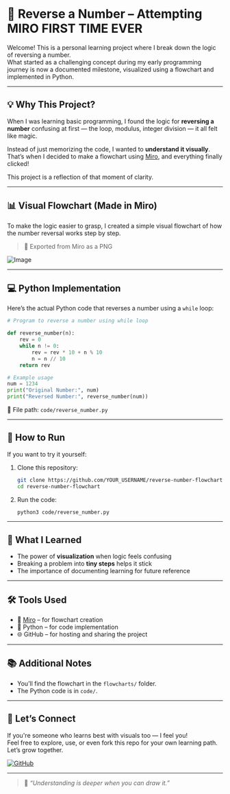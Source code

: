 # 🔁 Reverse a Number – Attempting MIRO FIRST TIME EVER

Welcome! This is a personal learning project where I break down the logic of reversing a number.  
What started as a challenging concept during my early programming journey is now a documented milestone, visualized using a flowchart and implemented in Python.

---

## 💡 Why This Project?

When I was learning basic programming, I found the logic for **reversing a number** confusing at first — the loop, modulus, integer division — it all felt like magic.

Instead of just memorizing the code, I wanted to **understand it visually**. That’s when I decided to make a flowchart using [Miro](https://miro.com/), and everything finally clicked!

This project is a reflection of that moment of clarity.

---

## 📊 Visual Flowchart (Made in Miro)

To make the logic easier to grasp, I created a simple visual flowchart of how the number reversal works step by step.

> 📌 Exported from Miro as a PNG

![Image](https://github.com/user-attachments/assets/2a840679-e074-45f5-a2c3-dc69266bee91)

---

## 💻 Python Implementation

Here’s the actual Python code that reverses a number using a `while` loop:

```python
# Program to reverse a number using while loop

def reverse_number(n):
    rev = 0
    while n != 0:
        rev = rev * 10 + n % 10
        n = n // 10
    return rev

# Example usage
num = 1234
print("Original Number:", num)
print("Reversed Number:", reverse_number(num))
```

📂 File path: `code/reverse_number.py`

---

## 🚀 How to Run

If you want to try it yourself:

1. Clone this repository:
   ```bash
   git clone https://github.com/YOUR_USERNAME/reverse-number-flowchart.git
   cd reverse-number-flowchart
   ```

2. Run the code:
   ```bash
   python3 code/reverse_number.py
   ```

---

## 🧠 What I Learned

- The power of **visualization** when logic feels confusing
- Breaking a problem into **tiny steps** helps it stick
- The importance of documenting learning for future reference

---

## 🛠 Tools Used

- 🧩 [Miro](https://miro.com/) – for flowchart creation  
- 🐍 Python – for code implementation  
- 🌐 GitHub – for hosting and sharing the project

---

## 📚 Additional Notes

- You’ll find the flowchart in the `flowcharts/` folder.
- The Python code is in `code/`.

---

## 🤝 Let’s Connect

If you're someone who learns best with visuals too — I feel you!  
Feel free to explore, use, or even fork this repo for your own learning path.  
Let’s grow together.

[![GitHub](https://img.shields.io/badge/GitHub-Visit-blue?style=flat&logo=github)](https://github.com/JissaAanJuby)

---

> 🧠 *“Understanding is deeper when you can draw it.”*
